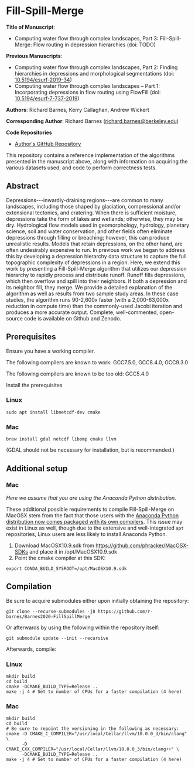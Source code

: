 Fill-Spill-Merge
===========================================

**Title of Manuscript**:
 * Computing water flow through complex landscapes, Part 3: Fill-Spill-Merge: Flow routing in depression hierarchies (doi: TODO)

**Previous Manuscripts**:
 * Computing water flow through complex landscapes, Part 2: Finding hierarchies in depressions and morphological segmentations (doi: [10.5194/esurf-2019-34](https://doi.org/10.5194/esurf-2019-34))
 * Computing water flow through complex landscapes – Part 1: Incorporating depressions in flow routing using FlowFill (doi: [10.5194/esurf-7-737-2019](https://doi.org/10.5194/esurf-7-737-2019))

**Authors**: Richard Barnes, Kerry Callaghan, Andrew Wickert

**Corresponding Author**: Richard Barnes (richard.barnes@berkeley.edu)

**Code Repositories**
 * [Author's GitHub Repository](https://github.com/r-barnes/Barnes2020-FillSpillMerge)

This repository contains a reference implementation of the algorithms presented
in the manuscript above, along with information on acquiring the various
datasets used, and code to perform correctness tests.



Abstract
--------

Depressions---inwardly-draining regions---are common to many landscapes,
including those shaped by glaciation, compressional and/or extensional
tectonics, and cratering. When there is sufficient moisture, depressions take
the form of lakes and wetlands; otherwise, they may be dry. Hydrological flow
models used in geomorphology, hydrology, planetary science, soil and water
conservation, and other fields often eliminate depressions through filling or
breaching; however, this can produce unrealistic results. Models that retain
depressions, on the other hand, are often undesirably expensive to run. In
previous work we began to address this by developing a depression hierarchy data
structure to capture the full topographic complexity of depressions in a region.
Here, we extend this work by presenting a Fill-Spill-Merge algorithm that
utilizes our depression hierarchy to rapidly process and distribute runoff.
Runoff fills depressions, which then overflow and spill into their neighbors. If
both a depression and its neighbor fill, they merge. We provide a detailed
explanation of the algorithm as well as results from two sample study areas. In
these case studies, the algorithm runs 90-2,600x faster (with a 2,000-63,000x
reduction in compute time) than the commonly-used Jacobi iteration and produces
a more accurate output. Complete, well-commented, open-source code is available
on Github and Zenodo.


Prerequisites
-------------

Ensure you have a working compiler.

The following compilers are known to work: GCC7.5.0, GCC8.4.0, GCC9.3.0

The following compilers are known to be too old: GCC5.4.0

Install the prerequisites

### Linux

    sudo apt install libnetcdf-dev cmake

### Mac

    brew install gdal netcdf libomp cmake llvm

(GDAL should not be necessary for installation, but is recommended.)



Additional setup
----------------

### Mac

*Here we assume that you are using the Anaconda Python distribution.*

These additional possible requirements to compile Fill-Spill-Merge on MacOSX stem from the fact that those users with the [Anaconda Python distribution now comes packaged with its own compilers](https://www.anaconda.com/blog/utilizing-the-new-compilers-in-anaconda-distribution-5). This issue may exist in Linux as well, though due to the extensive and well-integrated `apt` repositories, Linux users are less likely to install Anaconda Python.

1. Download MacOSX10.9.sdk from https://github.com/phracker/MacOSX-SDKs and place it in /opt/MacOSX10.9.sdk
2. Point the cmake compiler at this SDK:
```
export CONDA_BUILD_SYSROOT=/opt/MacOSX10.9.sdk
```

Compilation
-----------

Be sure to acquire submodules either upon initially obtaining the repository:

    git clone --recurse-submodules -j8 https://github.com/r-barnes/Barnes2020-FillSpillMerge

Or afterwards by using the following within the repository itself:

    git submodule update --init --recursive

Afterwards, compile:

### Linux

    mkdir build
    cd build
    cmake -DCMAKE_BUILD_TYPE=Release ..
    make -j 4 # Set to number of CPUs for a faster compilation (4 here)

### Mac

    mkdir build
    cd build
    # Be sure to repoint the versioning in the following as necessary:
    cmake -D CMAKE_C_COMPILER="/usr/local/Cellar/llvm/10.0.0_3/bin/clang" \
          -D CMAKE_CXX_COMPILER="/usr/local/Cellar/llvm/10.0.0_3/bin/clang++" \
          -DCMAKE_BUILD_TYPE=Release ..
    make -j 4 # Set to number of CPUs for a faster compilation (4 here)
